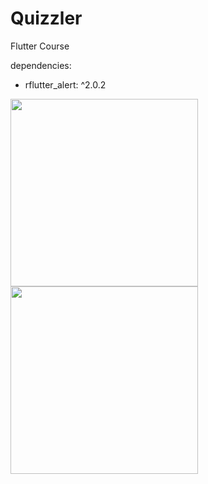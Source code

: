 # Quizzler

Flutter Course

dependencies:
 * rflutter_alert: ^2.0.2

<img src="https://user-images.githubusercontent.com/50651962/117576014-6f903880-b0f9-11eb-8f3a-88994864541f.png" width="300"> <img src="https://user-images.githubusercontent.com/50651962/117583073-65326680-b11a-11eb-885e-dfdb440ad249.png" width="300">
